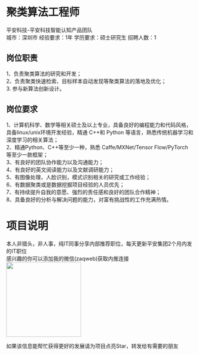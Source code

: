 # 聚类算法工程师
平安科技-平安科技智能认知产品团队  
城市：深圳市 经验要求：1年 学历要求：硕士研究生  招聘人数：1

## 岗位职责
1、负责聚类算法的研究和开发；   
2、负责聚类快速检索、目标样本自动发现等聚类算法的落地及优化；   
3.  参与新算法创新设计。

## 岗位要求
1、计算机科学、数学等相关硕士及以上专业，具备良好的编程能力和代码风格，具备linux/unix环境开发经验，精通 C++和 Python 等语言，熟悉传统机器学习和深度学习的相关算法；   
2、精通Python、C++等至少一种，熟悉 Caffe/MXNet/Tensor Flow/PyTorch 等至少一款框架；   
3、有良好的团队协作能力以及沟通能力；   
4、有良好的英文阅读能力以及文献调研能力；   
5、有图像处理，人脸识别，模式识别相关的研究或工作经验；   
6、有数据聚类或是数据挖掘项目经验的人员优先；   
7、有持续提升自我的意愿、强烈的责任感和良好的团队合作精神；   
8、具备良好的分析与解决问题的能力，对富有挑战性的工作充满热情。

# 项目说明

本人非猎头，非人事，纯IT同事分享内部推荐职位，每天更新平安集团2个月内发的IT职位  
感兴趣的你可以添加我的微信(zaqweb)获取内推连接  
<img src="https://github.com/zaqweb/PA-IT-JOBS/blob/master/WechatICode.jpeg"  height="200" width="200">

如果该信息能帮忙获得更好的发展请为项目点亮Star，转发给有需要的朋友




